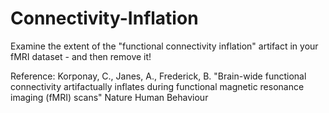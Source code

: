 # Connectivity-Inflation

Examine the extent of the "functional connectivity inflation" artifact in your fMRI dataset - and then remove it!

Reference: Korponay, C., Janes, A., Frederick, B. "Brain-wide functional connectivity artifactually inflates during functional magnetic resonance imaging (fMRI) scans" Nature Human Behaviour
